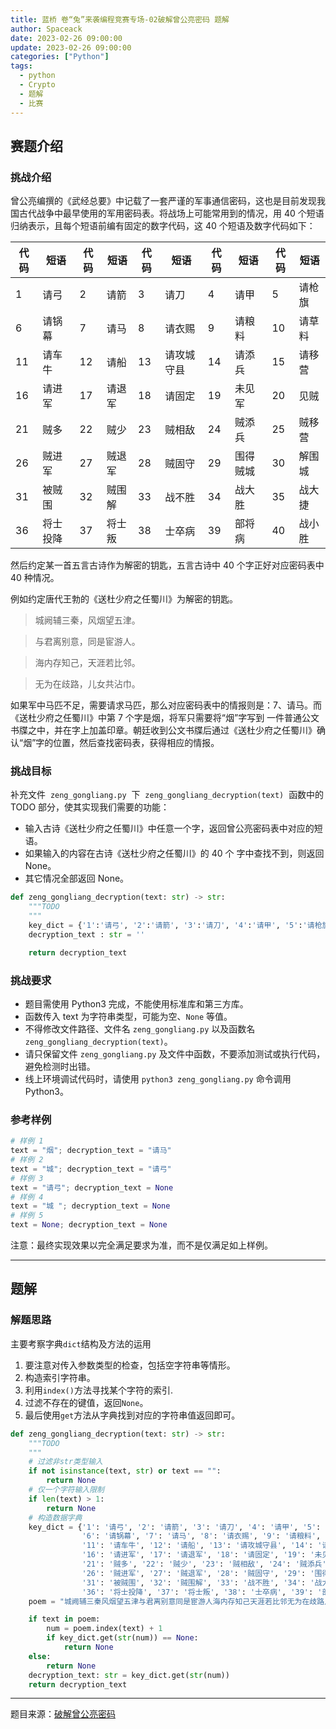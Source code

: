 ```yaml
---
title: 蓝桥 卷“兔”来袭编程竞赛专场-02破解曾公亮密码 题解
author: Spaceack
date: 2023-02-26 09:00:00
update: 2023-02-26 09:00:00
categories: ["Python"]
tags: 
  - python
  - Crypto
  - 题解
  - 比赛
---
```

## 赛题介绍

### 挑战介绍

曾公亮编撰的《武经总要》中记载了一套严谨的军事通信密码，这也是目前发现我国古代战争中最早使用的军用密码表。将战场上可能常用到的情况，用 40 个短语归纳表示，且每个短语前编有固定的数字代码，这 40 个短语及数字代码如下：

| 代码 | 短语 | 代码 | 短语 | 代码 | 短语 | 代码 | 短语 | 代码 | 短语 |
| ---- | ---- | ---- |---- | ---- | ---- | ---- | ---- | ---- | ---- |
| 1 | 请弓 | 2 | 请箭 | 3 | 请刀 | 4 | 请甲 | 5 | 请枪旗 |
| 6 | 请锅幕 | 7 | 请马 | 8 | 请衣赐 | 9 | 请粮料 | 10 | 请草料 |
| 11 | 请车牛 | 12 | 请船 | 13 | 请攻城守县 | 14 | 请添兵 | 15 | 请移营 |
| 16 | 请进军 | 17 | 请退军 | 18 | 请固定 | 19 | 未见军 | 20 | 见贼 |
| 21 | 贼多 | 22 | 贼少 | 23 | 贼相敌 | 24 | 贼添兵 | 25 | 贼移营 |
| 26 | 贼进军 | 27 | 贼退军 | 28 | 贼固守 | 29 | 围得贼城 | 30 | 解围城 |
| 31 | 被贼围 | 32 | 贼围解 | 33 | 战不胜 | 34 | 战大胜 | 35 | 战大捷 |
| 36 | 将士投降 | 37 | 将士叛 | 38 | 士卒病 | 39 | 部将病 | 40 | 战小胜 |

然后约定某一首五言古诗作为解密的钥匙，五言古诗中 40 个字正好对应密码表中 40 种情况。

例如约定唐代王勃的《送杜少府之任蜀川》为解密的钥匙。

> 城阙辅三秦，风烟望五津。

>与君离别意，同是宦游人。

>海内存知己，天涯若比邻。

>无为在歧路，儿女共沾巾。

如果军中马匹不足，需要请求马匹，那么对应密码表中的情报则是：7、请马。而《送杜少府之任蜀川》中第 7 个字是烟，将军只需要将“烟”字写到 一件普通公文书牒之中，并在字上加盖印章。朝廷收到公文书牒后通过《送杜少府之任蜀川》确认“烟”字的位置，然后查找密码表，获得相应的情报。

### 挑战目标

补充文件  `zeng_gongliang.py`  下  `zeng_gongliang_decryption(text)`  函数中的 TODO 部分，使其实现我们需要的功能：

- 输入古诗《送杜少府之任蜀川》中任意一个字，返回曾公亮密码表中对应的短语。
- 如果输入的内容在古诗《送杜少府之任蜀川》的 40 个 字中查找不到，则返回 None。
- 其它情况全部返回 None。

```python
def zeng_gongliang_decryption(text: str) -> str:
    """TODO
    """
    key_dict = {'1':'请弓', '2':'请箭', '3':'请刀', '4':'请甲', '5':'请枪旗', '6':'请锅幕', '7':'请马', '8':'请衣赐', '9':'请粮料', '10':'请草料', '11':'请车牛', '12':'请船', '13':'请攻城守县', '14':'请添兵', '15':'请移营', '16':'请进军', '17':'请退军', '18':'请固定', '19':'未见军', '20':'见贼', '21':'贼多', '22':'贼少', '23':'贼相敌', '24':'贼添兵', '25':'贼移营', '26':'贼进军', '27':'贼退军', '28':'贼固守', '29':'围得贼城', '30':'解围城', '31':'被贼围', '32':'贼围解', '33':'战不胜', '34':'战大胜', '35':'战大捷', '36':'将士投降', '37':'将士叛', '38':'士卒病', '39':'部将病', '40':'战小胜'} 
    decryption_text : str = ''

    return decryption_text
```

### 挑战要求

- 题目需使用 Python3 完成，不能使用标准库和第三方库。
- 函数传入 text 为字符串类型，可能为空、`None` 等值。
- 不得修改文件路径、文件名 `zeng_gongliang.py` 以及函数名 `zeng_gongliang_decryption(text)`。
- 请只保留文件 `zeng_gongliang.py` 及文件中函数，不要添加测试或执行代码，避免检测时出错。
- 线上环境调试代码时，请使用 `python3 zeng_gongliang.py` 命令调用 Python3。

### 参考样例

```python
# 样例 1
text = "烟"; decryption_text = "请马"
# 样例 2
text = "城"; decryption_text = "请弓"
# 样例 3
text = "请弓"; decryption_text = None
# 样例 4
text = "城 "; decryption_text = None
# 样例 5
text = None; decryption_text = None
```

注意：最终实现效果以完全满足要求为准，而不是仅满足如上样例。

---

## 题解

### 解题思路

主要考察字典`dict`结构及方法的运用

1. 要注意对传入参数类型的检查，包括空字符串等情形。
2. 构造索引字符串。
3. 利用`index()`方法寻找某个字符的索引.
4. 过滤不存在的键值，返回`None`。
5. 最后使用`get`方法从字典找到对应的字符串值返回即可。

```python
def zeng_gongliang_decryption(text: str) -> str:
    """TODO
    """
    # 过滤非str类型输入
    if not isinstance(text, str) or text == "":
        return None
    # 仅一个字符输入限制
    if len(text) > 1:
        return None
    # 构造数据字典
    key_dict = {'1': '请弓', '2': '请箭', '3': '请刀', '4': '请甲', '5': '请枪旗',
                '6': '请锅幕', '7': '请马', '8': '请衣赐', '9': '请粮料', '10': '请草料',
                '11': '请车牛', '12': '请船', '13': '请攻城守县', '14': '请添兵', '15': '请移营', 
                '16': '请进军', '17': '请退军', '18': '请固定', '19': '未见军', '20': '见贼',
                '21': '贼多', '22': '贼少', '23': '贼相敌', '24': '贼添兵', '25': '贼移营',
                '26': '贼进军', '27': '贼退军', '28': '贼固守', '29': '围得贼城', '30':'解围城',
                '31': '被贼围', '32': '贼围解', '33': '战不胜', '34': '战大胜','35': '战大捷',
                '36': '将士投降', '37': '将士叛', '38': '士卒病', '39': '部将病', '40': '战小胜'}
    poem = "城阙辅三秦风烟望五津与君离别意同是宦游人海内存知己天涯若比邻无为在歧路儿女共沾巾"

    if text in poem:
        num = poem.index(text) + 1
        if key_dict.get(str(num)) == None:
            return None
    else:
        return None
    decryption_text: str = key_dict.get(str(num))
    return decryption_text
```

---

题目来源：[破解曾公亮密码](https://www.lanqiao.cn/problems/2396/learning/?contest_id=83)